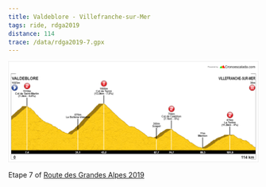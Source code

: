 ```yaml
---
title: Valdeblore - Villefranche-sur-Mer
tags: ride, rdga2019
distance: 114
trace: /data/rdga2019-7.gpx
---
```


![Elevation profile](/images/rdga/etape-7.png)

Etape 7 of [Route des Grandes Alpes 2019](/posts/2019-08-03-Lausanne-Nice)
